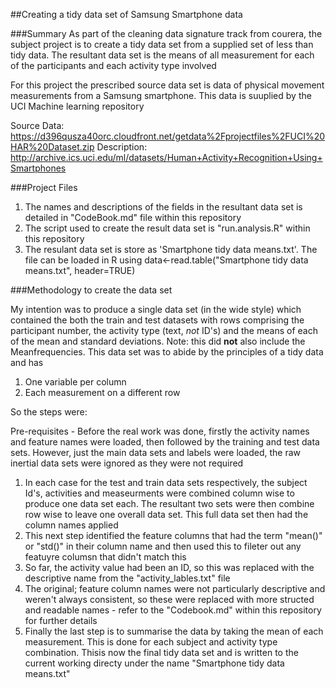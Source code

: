 ##Creating a tidy data set of Samsung Smartphone data

###Summary
As part of the cleaning data signature track from courera, the subject project is to create a tidy data 
set from a supplied set of less than tidy data. The resultant data set is the means of all measurement for each of the participants and each activity type involved

For this project the prescribed source data set is data of physical movement measurements from a Samsung smartphone. This data is suuplied by the UCI Machine learning repository

Source Data: https://d396qusza40orc.cloudfront.net/getdata%2Fprojectfiles%2FUCI%20HAR%20Dataset.zip
Description: http://archive.ics.uci.edu/ml/datasets/Human+Activity+Recognition+Using+Smartphones

###Project Files

1. The names and descriptions of the fields in the resultant data set is detailed in "CodeBook.md" file within this repository
2. The script used to create the result data set is "run.analysis.R" within this repository
3. The resulant data set is store as 'Smartphone tidy data means.txt'. The file can be loaded in R using 
         data<-read.table("Smartphone tidy data means.txt", header=TRUE)

###Methodology to create the data set

My intention was to produce a single data set (in the wide style) which contained the both the train and test datasets with rows comprising the participant number, the activity type (text, *not* ID's) and the means of each of the mean and standard deviations. Note: this did **not** also include the Meanfrequencies. This data set was to abide by the principles of a tidy data and has

1. One variable per column
2. Each measurement on a different row

So the steps were:

Pre-requisites - Before the real work was done, firstly the activity names and feature names were loaded, then followed by the training and test data sets. However, just the main data sets and labels were loaded, the raw inertial data sets were ignored as they were not required

1. In each case for the test and train data sets respectively, the subject Id's, activities and measeurments were combined column wise to produce one data set each. The resultant two sets were then combine row wise to leave one overall data set. This full data set then had the column names applied
2. This next step identified the feature columns that had the term "mean()" or "std()" in their column name and then used this to fileter out any featuyre columsn that didn't match this
3. So far, the activity value had been an ID, so this was replaced with the descriptive name from the "activity_lables.txt" file
4. The original; feature column names were not particularly descriptive and weren't always consistent, so these were replaced with more structed and readable names - refer to the "Codebook.md" within this repository for further details
5. Finally the last step is to summarise the data by taking the mean of each measurement. This is done for each subject and activity type combination. Thisis now the final tidy data set and is written to the current working directy under the name "Smartphone tidy data means.txt"



